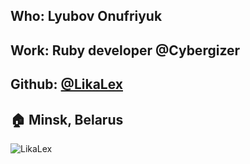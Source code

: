 ## Who: Lyubov Onufriyuk
## Work: Ruby developer @Cybergizer
## Github: [@LikaLex](https://github.com/LikaLex)
## :house: Minsk, Belarus
![LikaLex](https://avatars3.githubusercontent.com/u/23150716?s=400&v=4)
